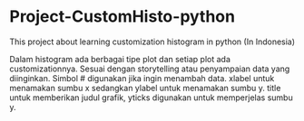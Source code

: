 # Project-CustomHisto-python
This project about learning customization histogram in python (In Indonesia)

Dalam histogram ada berbagai tipe plot dan setiap plot ada customizationnya. Sesuai dengan storytelling atau penyampaian data yang diinginkan.
Simbol # digunakan jika ingin menambah data.
xlabel untuk menamakan sumbu x sedangkan ylabel untuk menamakan sumbu y. title untuk memberikan judul grafik, yticks digunakan untuk memperjelas sumbu y.
